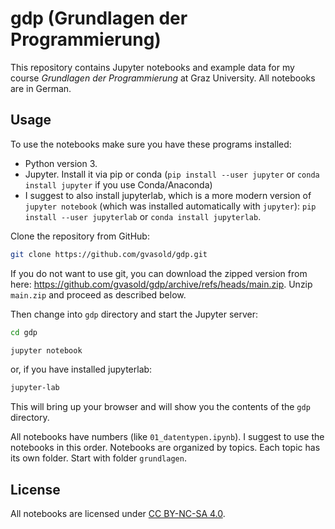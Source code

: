 # gdp (Grundlagen der Programmierung)

This repository contains Jupyter notebooks and example data for my
course *Grundlagen der Programmierung* at Graz University. All notebooks are in German.

## Usage

To use the notebooks make sure you have these programs installed:

* Python version 3. 
* Jupyter. Install it via pip or conda (`pip install --user jupyter` or `conda install jupyter` if you use Conda/Anaconda)
* I suggest to also install jupyterlab, which is a more modern version of `jupyter notebook` (which was installed automatically with `jupyter`): 
  `pip install --user jupyterlab` or `conda install jupyterlab`.

Clone the repository from GitHub:

```bash
git clone https://github.com/gvasold/gdp.git
```

If you do not want to use git, you can download the zipped version from here: https://github.com/gvasold/gdp/archive/refs/heads/main.zip. Unzip `main.zip` and proceed as described below.

Then change into `gdp` directory and start the Jupyter server:

```bash
cd gdp
```

```bash
jupyter notebook
```

or, if you have installed jupyterlab:

```bash
jupyter-lab
```

This will bring up your browser and will show you the contents of the `gdp` directory.

All notebooks have numbers (like `01_datentypen.ipynb`). I suggest to use the notebooks in this order. Notebooks are organized by topics. Each topic has its own folder. Start with folder `grundlagen`.

## License

All notebooks are licensed under [CC BY-NC-SA 4.0](https://creativecommons.org/licenses/by-nc-sa/4.0).
 
